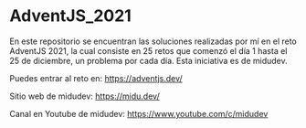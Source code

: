 # AdventJS_2021
En este repositorio se encuentran las soluciones realizadas por mí en el reto AdventJS 2021, la cual consiste en 25 retos que comenzó el día 1 hasta el 25 de diciembre, un problema por cada día. Esta iniciativa es de midudev.

Puedes entrar al reto en: https://adventjs.dev/

Sitio web de midudev: https://midu.dev/

Canal en Youtube de midudev: https://www.youtube.com/c/midudev
